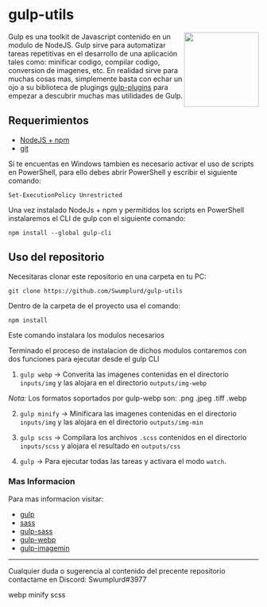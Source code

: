 # gulp-utils

<img align="right" src="https://upload.wikimedia.org/wikipedia/commons/thumb/7/72/Gulp.js_Logo.svg/800px-Gulp.js_Logo.svg.png" height="150px">

Gulp es una toolkit de Javascript contenido en un modulo de NodeJS. Gulp sirve para automatizar tareas repetitivas en el desarrollo de una aplicación tales como: minificar codigo, compilar codigo, conversion de imagenes, etc. En realidad sirve para muchas cosas mas, simplemente basta con echar un ojo a su biblioteca de plugings [gulp-plugins](https://gulpjs.com/plugins) para empezar a descubrir muchas mas utilidades de Gulp.

## Requerimientos

+ [NodeJS + npm](https://nodejs.org/es/)
+ [git](https://git-scm.com/)

Si te encuentas en Windows tambien es necesario activar el uso de scripts en PowerShell, para ello debes abrir PowerShell y escribir el siguiente comando:

`Set-ExecutionPolicy Unrestricted`

Una vez instalado NodeJs + npm y permitidos los scripts en PowerShell instalaremos el CLI de gulp con el siguiente comando:

`npm install --global gulp-cli`

## Uso del repositorio

Necesitaras clonar este repositorio en una carpeta en tu PC:

`git clone https://github.com/Swumplurd/gulp-utils`

Dentro de la carpeta de el proyecto usa el comando:

`npm install`

Este comando instalara los modulos necesarios

Terminado el proceso de instalacion de dichos modulos contaremos con dos funciones para ejecutar desde el gulp CLI

1) `gulp webp` -> Converita las imagenes contenidas en el directorio `inputs/img` y las alojara en el directorio `outputs/img-webp`

*Nota:* Los formatos soportados por gulp-webp son: .png .jpeg .tiff .webp

2) `gulp minify` -> Minificara las imagenes contenidas en el directorio `inputs/img` y las alojara en el directorio `outputs/img-min`
 
3) `gulp scss` -> Compilara los archivos `.scss` contenidos en el directorio `inputs/scss` y alojara el resultado en `outputs/css`

4) `gulp` -> Para ejecutar todas las tareas y activara el modo `watch`.

### Mas Informacion

Para mas informacion visitar:

+ [gulp](https://gulpjs.com/)
+ [sass](https://sass-lang.com/)
+ [gulp-sass](https://www.npmjs.com/package/gulp-sass)
+ [gulp-webp](https://www.npmjs.com/package/gulp-webp)
+ [gulp-imagemin](https://www.npmjs.com/package/gulp-imagemin)
---

Cualquier duda o sugerencia al contenido del precente repositorio contactame en Discord: Swumplurd#3977

webp
minify
scss

